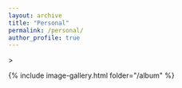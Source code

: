 ```yaml
---
layout: archive
title: "Personal"
permalink: /personal/
author_profile: true
---
```

<style type="text/css">
	img {
	  object-fit: cover;
	  width:230px;
	  height:230px;
	}
</style>>

{% include image-gallery.html folder="/album" %}
